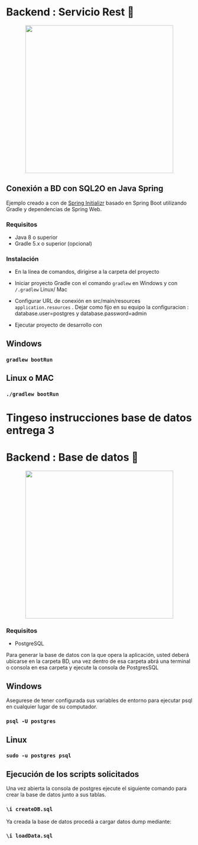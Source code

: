 # Backend : Servicio Rest 	:exploding_head:
<p align="center"><a target="_blank"><img src="https://cleventy.com/wp-content/uploads/2020/05/spring-boot.png" width="400"></a></p>

## Conexión a BD con SQL2O en Java Spring

Ejemplo creado a con de [Spring Initializr](https://start.spring.io/) basado en Spring Boot utilizando Gradle y dependencias de Spring Web.

### Requisitos
* Java 8 o superior 
* Gradle 5.x o superior (opcional)

### Instalación
* En la línea de comandos, dirigirse a la carpeta del proyecto
* Iniciar proyecto Gradle con el comando `gradlew` en Windows y con `/.gradlew` Linux/ Mac

* Configurar URL de conexión en src/main/resources `application.resources` . Dejar como fijo en su equipo la configuracion : database.user=postgres y database.password=admin

* Ejecutar proyecto de desarrollo con

## Windows
### `gradlew bootRun`
## Linux o MAC
### `./gradlew bootRun`

# Tingeso instrucciones base de datos entrega 3

# Backend : Base de datos 	:cold_face:
<p align="center"><a target="_blank"><img src="https://programacion.net/files/article/20151129021117_postgresql-logo.png" width="400"></a></p>

### Requisitos
* PostgreSQL

Para generar la base de datos con la que opera la aplicación, usted deberá ubicarse en la carpeta BD, una vez dentro de esa carpeta
abrá una terminal o consola en esa carpeta y ejecute la consola de PostgresSQL

## Windows

Asegurese de tener configurada sus variables de entorno para ejecutar psql en cualquier lugar de su computador.

### `psql -U postgres`

## Linux 

### `sudo -u postgres psql`

## Ejecución de los scripts solicitados

Una vez abierta la consola de postgres ejecute el siguiente comando para crear la base de datos junto a sus tablas.

### `\i createDB.sql`

Ya creada la base de datos procedá a cargar datos dump mediante:
### `\i loadData.sql`

